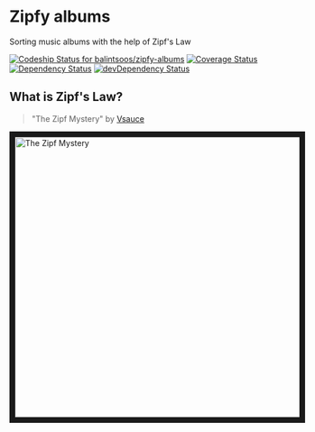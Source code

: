 # Zipfy albums
Sorting music albums with the help of Zipf's Law

[ ![Codeship Status for balintsoos/zipfy-albums](https://codeship.com/projects/348eba10-feae-0133-c79c-364f31082d61/status?branch=master)](https://codeship.com/projects/152596)
[![Coverage Status](https://coveralls.io/repos/github/balintsoos/zipfy-albums/badge.svg?branch=master)](https://coveralls.io/github/balintsoos/zipfy-albums?branch=master)
[![Dependency Status](https://david-dm.org/balintsoos/zipfy-albums.svg)](https://david-dm.org/balintsoos/zipfy-albums)
[![devDependency Status](https://david-dm.org/balintsoos/zipfy-albums/dev-status.svg)](https://david-dm.org/balintsoos/zipfy-albums#info=devDependencies&view=table)

## What is Zipf's Law?
> "The Zipf Mystery" by [Vsauce](https://www.youtube.com/user/Vsauce)

<a href="http://www.youtube.com/watch?feature=player_embedded&v=fCn8zs912OE" target="_blank">
<img src="https://cloud.githubusercontent.com/assets/10467818/15278968/780e2546-1b1f-11e6-8085-0c2aee3f3f73.png" alt="The Zipf Mystery" width="871" height="497" border="10" />
</a>
